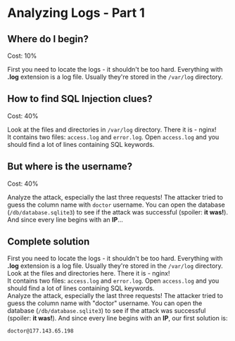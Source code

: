 Analyzing Logs - Part 1
=======================

## Where do I begin?

Cost: 10%

First you need to locate the logs - it shouldn't be too hard. Everything with **.log** extension is a log file.
Usually they're stored in the ```/var/log``` directory.

## How to find SQL Injection clues?

Cost: 40%

Look at the files and directories in ```/var/log``` directory. There it is - nginx!  
It contains two files: ```access.log``` and ```error.log```. Open ```access.log``` and you should find a lot of lines containing SQL keywords.

## But where is the username?

Cost: 40%

Analyze the attack, especially the last three requests! The attacker tried to guess the column name with ```doctor``` username.
You can open the database (```/db/database.sqlite3```) to see if the attack was successful (spoiler: **it was!**). 
And since every line begins with an **IP**...

## Complete solution

First you need to locate the logs - it shouldn't be too hard. Everything with **.log** extension is a log file.
Usually they're stored in the ```/var/log``` directory.  
Look at the files and directories here. There it is - nginx!  
It contains two files: ```access.log``` and ```error.log```. Open ```access.log``` and you should find a lot of lines containing SQL keywords.  
Analyze the attack, especially the last three requests! The attacker tried to guess the column name with "doctor" username.
You can open the database (```/db/database.sqlite3```) to see if the attack was successful (spoiler: **it was!**). 
And since every line begins with an **IP**, our first solution is: 

```
doctor@177.143.65.198
```
